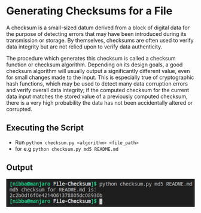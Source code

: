 # Generating Checksums for a File

A checksum is a small-sized datum derived from a block of digital data for the purpose of detecting errors that may have been introduced during its transmission or storage. By themselves, checksums are often used to verify data integrity but are not relied upon to verify data authenticity.

The procedure which generates this checksum is called a checksum function or checksum algorithm. Depending on its design goals, a good checksum algorithm will usually output a significantly different value, even for small changes made to the input. This is especially true of cryptographic hash functions, which may be used to detect many data corruption errors and verify overall data integrity; if the computed checksum for the current data input matches the stored value of a previously computed checksum, there is a very high probability the data has not been accidentally altered or corrupted.

## Executing the Script
* Run `python checksum.py <algorithm> <file_path>`
* for e.g `python checksum.py md5 README.md`

## Output
![output](output.png)
